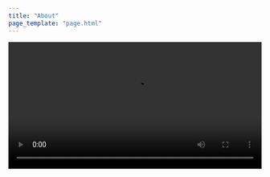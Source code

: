 ```yaml
---
title: "About"
page_template: "page.html"
---
```


<video controls width="100%">
  <source src="https://res.cloudinary.com/dnq1cp8ev/video/upload/v1712029316/ahhhhhhh_dhybv7.mp4" type="video/mp4" />
